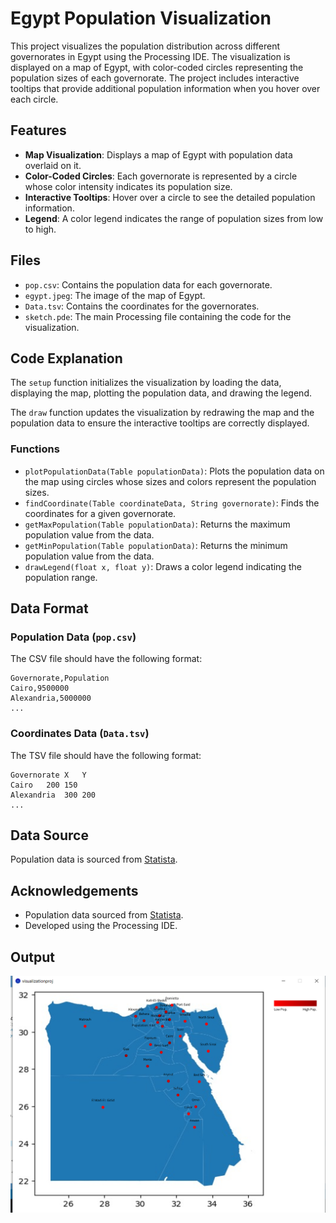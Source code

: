 # Egypt Population Visualization

This project visualizes the population distribution across different governorates in Egypt using the Processing IDE. The visualization is displayed on a map of Egypt, with color-coded circles representing the population sizes of each governorate. The project includes interactive tooltips that provide additional population information when you hover over each circle.

## Features

- **Map Visualization**: Displays a map of Egypt with population data overlaid on it.
- **Color-Coded Circles**: Each governorate is represented by a circle whose color intensity indicates its population size.
- **Interactive Tooltips**: Hover over a circle to see the detailed population information.
- **Legend**: A color legend indicates the range of population sizes from low to high.

## Files

- `pop.csv`: Contains the population data for each governorate.
- `egypt.jpeg`: The image of the map of Egypt.
- `Data.tsv`: Contains the coordinates for the governorates.
- `sketch.pde`: The main Processing file containing the code for the visualization.

## Code Explanation

The `setup` function initializes the visualization by loading the data, displaying the map, plotting the population data, and drawing the legend.

The `draw` function updates the visualization by redrawing the map and the population data to ensure the interactive tooltips are correctly displayed.

### Functions

- `plotPopulationData(Table populationData)`: Plots the population data on the map using circles whose sizes and colors represent the population sizes.
- `findCoordinate(Table coordinateData, String governorate)`: Finds the coordinates for a given governorate.
- `getMaxPopulation(Table populationData)`: Returns the maximum population value from the data.
- `getMinPopulation(Table populationData)`: Returns the minimum population value from the data.
- `drawLegend(float x, float y)`: Draws a color legend indicating the population range.

## Data Format

### Population Data (`pop.csv`)
The CSV file should have the following format:
```
Governorate,Population
Cairo,9500000
Alexandria,5000000
...
```

### Coordinates Data (`Data.tsv`)
The TSV file should have the following format:
```
Governorate	X	Y
Cairo	200	150
Alexandria	300	200
...
```

## Data Source

Population data is sourced from [Statista](https://www.statista.com/statistics/1229759/total-population-of-egypt-by-governorate/).

## Acknowledgements
- Population data sourced from [Statista](https://www.statista.com/statistics/1229759/total-population-of-egypt-by-governorate/).
- Developed using the Processing IDE.

## Output

![Visualization](https://github.com/Moustafa29/Egypt-Population-Visualization/blob/master/output.png)

